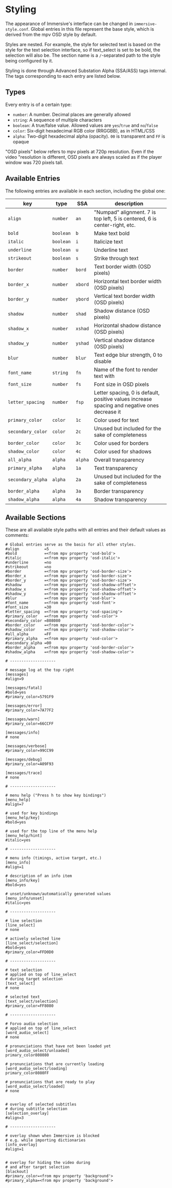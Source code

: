 # Styling

The appearance of Immersive's interface can be changed in `immersive-style.conf`.
Global entries in this file represent the base style, which is derived from the
mpv OSD style by default.

Styles are nested. For example, the style for selected text is based on the
style for the text selection interface, so if text_select is set to be bold,
the selection will also be. The section name is a `/`-separated path to the
style being configured by it.

Styling is done through Advanced Substation Alpha (SSA/ASS) tags internal.
The tags corresponding to each entry are listed below.


## Types

Every entry is of a certain type:

- `number`: A number. Decimal places are generally allowed
- `string`: A sequence of multiple characters
- `boolean`: A true/false value. Allowed values are `yes`/`true` and `no`/`false`
- `color`: Six-digit hexadecimal RGB color (RRGGBB), as in HTML/CSS
- `alpha`: Two-digit hexadecimal alpha (opacity). `00` is transparent and `FF` is opaque

"OSD pixels" below refers to mpv pixels at 720p resolution. Even if the video
"resolution is different, OSD pixels are always scaled as if the player window
was 720 pixels tall.


## Available Entries

The following entries are available in each section, including the global one:

| key               | type      | SSA     | description
| ----------------- | --------- | ------- | ------------------------------------------------------------------------------------------------------------
| `align`           | `number`  | `an`    | "Numpad" alignment. 7 is top left, 5 is centered, 6 is center-right, etc.
| `bold`            | `boolean` | `b`     | Make text bold
| `italic`          | `boolean` | `i`     | Italicize text
| `underline`       | `boolean` | `u`     | Underline text
| `strikeout`       | `boolean` | `s`     | Strike through text
| `border`          | `number`  | `bord`  | Text border width (OSD pixels)
| `border_x`        | `number`  | `xbord` | Horizontal text border width (OSD pixels)
| `border_y`        | `number`  | `ybord` | Vertical text border width (OSD pixels)
| `shadow`          | `number`  | `shad`  | Shadow distance (OSD pixels)
| `shadow_x`        | `number`  | `xshad` | Horizontal shadow distance (OSD pixels)
| `shadow_y`        | `number`  | `yshad` | Vertical shadow distance (OSD pixels)
| `blur`            | `number`  | `blur`  | Text edge blur strength, 0 to disable
| `font_name`       | `string`  | `fn`    | Name of the font to render text with
| `font_size`       | `number`  | `fs`    | Font size in OSD pixels
| `letter_spacing`  | `number`  | `fsp`   | Letter spacing, 0 is default, positive values increase spacing and negative ones decrease it
| `primary_color`   | `color`   | `1c`    | Color used for text
| `secondary_color` | `color`   | `2c`    | Unused but included for the sake of completeness
| `border_color`    | `color`   | `3c`    | Color used for borders
| `shadow_color`    | `color`   | `4c`    | Color used for shadows
| `all_alpha`       | `alpha`   | `alpha` | Overall transparency
| `primary_alpha`   | `alpha`   | `1a`    | Text transparency
| `secondary_alpha` | `alpha`   | `2a`    | Unused but included for the sake of completeness
| `border_alpha`    | `alpha`   | `3a`    | Border transparency
| `shadow_alpha`    | `alpha`   | `4a`    | Shadow transparency


## Available Sections

These are all available style paths with all entries and their default values
as comments:

```
# Global entries serve as the basis for all other styles.
#align           =5
#bold            =<from mpv property 'osd-bold'>
#italic          =<from mpv property 'osd-italic'>
#underline       =no
#strikeout       =no
#border          =<from mpv property 'osd-border-size'>
#border_x        =<from mpv property 'osd-border-size'>
#border_y        =<from mpv property 'osd-border-size'>
#shadow          =<from mpv property 'osd-shadow-offset'>
#shadow_x        =<from mpv property 'osd-shadow-offset'>
#shadow_y        =<from mpv property 'osd-shadow-offset'>
#blur            =<from mpv property 'osd-blur'>
#font_name       =<from mpv property 'osd-font'>
#font_size       =30
#letter_spacing  =<from mpv property 'osd-spacing'>
#primary_color   =<from mpv property 'osd-color'>
#secondary_color =808080
#border_color    =<from mpv property 'osd-border-color'>
#shadow_color    =<from mpv property 'osd-shadow-color'>
#all_alpha       =FF
#primary_alpha   =<from mpv property 'osd-color'>
#secondary_alpha =00
#border_alpha    =<from mpv property 'osd-border-color'>
#shadow_alpha    =<from mpv property 'osd-shadow-color'>

# --------------------

# message log at the top right
[messages]
#align=9

[messages/fatal]
#bold=yes
#primary_color=5791F9

[messages/error]
#primary_color=7A77F2

[messages/warn]
#primary_color=66CCFF

[messages/info]
# none

[messages/verbose]
#primary_color=99CC99

[messages/debug]
#primary_color=A09F93

[messages/trace]
# none

# --------------------

# menu help ("Press h to show key bindings")
[menu_help]
#align=7

# used for key bindings
[menu_help/key]
#bold=yes

# used for the top line of the menu help
[menu_help/hint]
#italic=yes

# --------------------

# menu info (timings, active target, etc.)
[menu_info]
#align=1

# description of an info item
[menu_info/key]
#bold=yes

# unset/unknown/automatically generated values
[menu_info/unset]
#italic=yes

# --------------------

# line selection
[line_select]
# none

# actively selected line
[line_select/selection]
#bold=yes
#primary_color=FFD0D0

# --------------------

# text selection
# applied on top of line_select
# during target selection
[text_select]
# none

# selected text
[text_select/selection]
#primary_color=FF8080

# --------------------

# Forvo audio selection
# applied on top of line_select
[word_audio_select]
# none

# pronunciations that have not been loaded yet
[word_audio_select/unloaded]
primary_color808080

# pronunciations that are currently loading
[word_audio_select/loading]
primary_color8080FF

# pronunciations that are ready to play
[word_audio_select/loaded]
# none


# overlay of selected subtitles
# during subtitle selection
[selection_overlay]
#align=3

# --------------------

# overlay shown when Immersive is blocked
# e.g. while importing dictionaries
[info_overlay]
#align=1


# overlay for hiding the video during
# and after target selection
[blackout]
#primary_color=<from mpv property 'background'>
#primary_alpha=<from mpv property 'background'>
```
